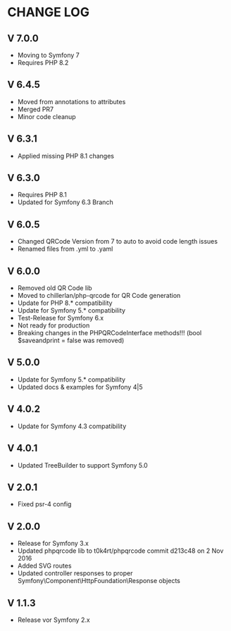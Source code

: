 CHANGE LOG
==========

V 7.0.0
-------

- Moving to Symfony 7
- Requires PHP 8.2

V 6.4.5
-------

- Moved from annotations to attributes
- Merged PR7
- Minor code cleanup

V 6.3.1
-------

- Applied missing PHP 8.1 changes

V 6.3.0
-------

- Requires PHP 8.1
- Updated for Symfony 6.3 Branch

V 6.0.5
-------

- Changed QRCode Version from 7 to auto to avoid code length issues
- Renamed files from .yml to .yaml

V 6.0.0
-------

- Removed old QR Code lib
- Moved to chillerlan/php-qrcode for QR Code generation
- Update for PHP 8.* compatibility
- Update for Symfony 5.* compatibility
- Test-Release for Symfony 6.x
- Not ready for production
- Breaking changes in the PHPQRCodeInterface methods!!!
  (bool $saveandprint = false was removed)

V 5.0.0
-------

- Update for Symfony 5.* compatibility
- Updated docs & examples for Symfony 4|5

V 4.0.2
-------

- Update for Symfony 4.3 compatibility

V 4.0.1
-------

- Updated TreeBuilder to support Symfony 5.0

V 2.0.1
-------

- Fixed psr-4 config

V 2.0.0
-------

- Release for Symfony 3.x
- Updated phpqrcode lib to t0k4rt/phpqrcode commit d213c48 on 2 Nov 2016
- Added SVG routes
- Updated controller responses to proper Symfony\Component\HttpFoundation\Response objects  


V 1.1.3
-------

- Release vor Symfony 2.x
